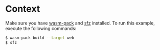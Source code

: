 # Context

Make sure you have [wasm-pack] and [sfz] installed. To run this example, execute
the following commands:

```sh
$ wasm-pack build --target web
$ sfz
```

[wasm-pack]: https://rustwasm.github.io/wasm-pack/
[sfz]: https://crates.io/crates/sfz
